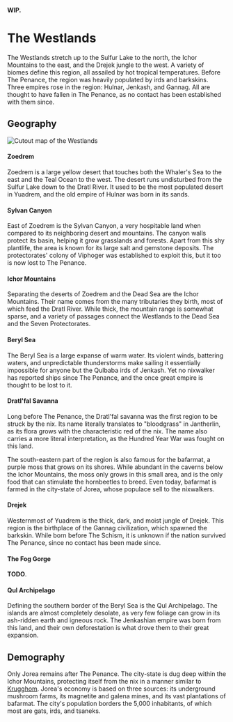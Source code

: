**WIP.**

# The Westlands
<!-- INTRODUCTION ------------------------------------------------------------->
The Westlands stretch up to the Sulfur Lake to the north, the Ichor Mountains to the east, and the Drejek jungle to the west.
A variety of biomes define this region, all assailed by hot tropical temperatures.
Before The Penance<!-- TODO. Link. -->, the region was heavily populated by irds<!-- TODO. Link. --> and barkskins<!-- TODO. Link. -->.
Three empires rose in the region: Hulnar<!-- TODO. Link. -->, Jenkash<!-- TODO. Link. -->, and Gannag<!-- TODO. Link. -->.
All are thought to have fallen in The Penance, as no contact has been established with them since.

<!-- GEOGRAPHY ---------------------------------------------------------------->
## Geography
![Cutout map of the Westlands](img/westlands_v083.png)

#### Zoedrem
Zoedrem is a large yellow desert that touches both the Whaler's Sea to the east and the Teal Ocean to the west.
The desert runs undisturbed from the Sulfur Lake down to the Dratl River<!-- TODO. Add name to map. -->.
It used to be the most populated desert in Yuadrem, and the old empire of Hulnar was born in its sands.

#### Sylvan Canyon
East of Zoedrem is the Sylvan Canyon, a very hospitable land when compared to its neighboring desert and mountains.
The canyon walls protect its basin<!-- TODO. Is this the right word? -->, helping it grow grasslands and forests.
Apart from this shy plantlife, the area is known for its large salt and gemstone deposits.
The protectorates' colony of Viphoger was established to exploit this, but it too is now lost to The Penance.

#### Ichor Mountains
Separating the deserts of Zoedrem and the Dead Sea are the Ichor Mountains.
Their name comes from the many tributaries they birth, most of which feed the Dratl River.
While thick, the mountain range is somewhat sparse, and a variety of passages connect the Westlands to the Dead Sea and the Seven Protectorates<!-- TODO. Link. -->.

#### Beryl Sea
The Beryl Sea is a large expanse of warm water.
Its violent winds, battering waters, and unpredictable thunderstorms make sailing it essentially impossible for anyone but the Qulbaba irds<!--TODO. Link. --> of Jenkash.
Yet no nixwalker<!-- TODO. Link. --> has reported ships since The Penance, and the once great empire is thought to be lost to it.

#### Dratl'fal Savanna
Long before The Penance, the Dratl'fal savanna was the first region to be struck by the nix<!-- TODO. Link. -->.
Its name literally translates to "bloodgrass" in Jantherlin<!-- TODO. Link. -->, as its flora grows with the characteristic red of the nix.
The name also carries a more literal interpretation, as the Hundred Year War<!-- NOTE. Link? --> was fought on this land.

The south-eastern part of the region is also famous for the bafarmat, a purple moss that grows on its shores.
While abundant in the caverns below the Ichor Mountains, the moss only grows in this small area, and is the only food that can stimulate the hornbeetles<!-- TODO. Link. Hornbeetles are huge pack animals commonly used to move very large amounts of cargo --> to breed.
Even today, bafarmat is farmed in the city-state of Jorea<!-- TODO. Link. -->, whose populace sell to the nixwalkers.

#### Drejek
Westernmost of Yuadrem is the thick, dark, and moist jungle of Drejek.
This region is the birthplace of the Gannag civilization, which spawned the barkskin<!-- TODO. Link. -->.
While born before The Schism<!-- TODO. Link. -->, it is unknown if the nation survived The Penance, since no contact has been made since.

#### The Fog Gorge
**TODO**.
<!-- East to Drejek is the Fog Gorge, a well-forested canyon island ever enveloped in fog.
While primitive, the tribes of Gannag are far from free-living, and are bound by strong shackles to their superiors.
While naenks are used to this hierarchical system, many of the more intelligent tsaneks grow tired of it over time.
A hundred and fifty years ago, a group of tsaneks went as far as to establish their own independent tribe of Na'ane in the misty island, abandoning their brethren in favor of an unrestrained lifestyle.
Freely they carry on with their ceremonies and rituals, protected from their neighbors by mist and stone. -->

#### Qul Archipelago
Defining the southern border of the Beryl Sea is the Qul Archipelago.
The islands are almost completely desolate, as very few foliage can grow in its ash-ridden earth and igneous rock.
The Jenkashian empire was born from this land, and their own deforestation is what drove them to their great expansion.

<!-- DEMOGRAPHY --------------------------------------------------------------->
## Demography
Only Jorea remains after The Penance.
The city-state is dug deep within the Ichor Mountains, protecting itself from the nix in a manner similar to [Krugghom](../isolas/krugghom/index.md).
Jorea's economy is based on three sources: its underground mushroom farms, its magnetite and galena mines, and its vast plantations of bafarmat.
The city's population borders the 5,000 inhabitants, of which most are gats<!-- TODO. Link. -->, irds, and tsaneks.
